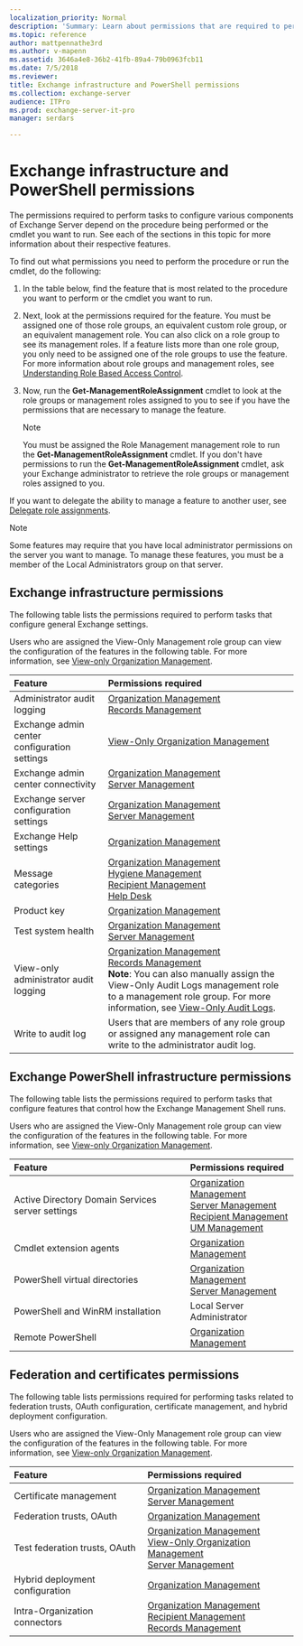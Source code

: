 ```yaml
---
localization_priority: Normal
description: 'Summary: Learn about permissions that are required to perform tasks to configure various components of Exchange Server 2016 or Exchange Server 2019.'
ms.topic: reference
author: mattpennathe3rd
ms.author: v-mapenn
ms.assetid: 3646a4e8-36b2-41fb-89a4-79b0963fcb11
ms.date: 7/5/2018
ms.reviewer:
title: Exchange infrastructure and PowerShell permissions
ms.collection: exchange-server
audience: ITPro
ms.prod: exchange-server-it-pro
manager: serdars

---
```


# Exchange infrastructure and PowerShell permissions

The permissions required to perform tasks to configure various components of Exchange Server depend on the procedure being performed or the cmdlet you want to run. See each of the sections in this topic for more information about their respective features.

To find out what permissions you need to perform the procedure or run the cmdlet, do the following:

1. In the table below, find the feature that is most related to the procedure you want to perform or the cmdlet you want to run.

2. Next, look at the permissions required for the feature. You must be assigned one of those role groups, an equivalent custom role group, or an equivalent management role. You can also click on a role group to see its management roles. If a feature lists more than one role group, you only need to be assigned one of the role groups to use the feature. For more information about role groups and management roles, see [Understanding Role Based Access Control](https://technet.microsoft.com/library/dd298183.aspx).

3. Now, run the **Get-ManagementRoleAssignment** cmdlet to look at the role groups or management roles assigned to you to see if you have the permissions that are necessary to manage the feature.

    > [!NOTE]
    > You must be assigned the Role Management management role to run the **Get-ManagementRoleAssignment** cmdlet. If you don't have permissions to run the **Get-ManagementRoleAssignment** cmdlet, ask your Exchange administrator to retrieve the role groups or management roles assigned to you.

If you want to delegate the ability to manage a feature to another user, see [Delegate role assignments](https://technet.microsoft.com/library/dd351237.aspx).

> [!NOTE]
> Some features may require that you have local administrator permissions on the server you want to manage. To manage these features, you must be a member of the Local Administrators group on that server.

## Exchange infrastructure permissions

The following table lists the permissions required to perform tasks that configure general Exchange settings.

Users who are assigned the View-Only Management role group can view the configuration of the features in the following table. For more information, see [View-only Organization Management](https://technet.microsoft.com/library/dd351130.aspx).

|**Feature**|**Permissions required**|
|:-----|:-----|
|Administrator audit logging|[Organization Management](https://technet.microsoft.com/library/0bfd21c1-86ac-4369-86b7-aeba386741c8.aspx) <br/> [Records Management](https://technet.microsoft.com/library/0e0c95ce-6109-4591-b86d-c6cfd44d21f5.aspx)|
|Exchange admin center configuration settings|[View-Only Organization Management](https://technet.microsoft.com/library/c514c6d0-0157-4c52-9ec6-441d9a30f3df.aspx)|
|Exchange admin center connectivity|[Organization Management](https://technet.microsoft.com/library/0bfd21c1-86ac-4369-86b7-aeba386741c8.aspx) <br/> [Server Management](https://technet.microsoft.com/library/30cbc4de-adb3-42e8-922f-7661095bdb8c.aspx)|
|Exchange server configuration settings|[Organization Management](https://technet.microsoft.com/library/0bfd21c1-86ac-4369-86b7-aeba386741c8.aspx) <br/> [Server Management](https://technet.microsoft.com/library/30cbc4de-adb3-42e8-922f-7661095bdb8c.aspx)|
|Exchange Help settings|[Organization Management](https://technet.microsoft.com/library/0bfd21c1-86ac-4369-86b7-aeba386741c8.aspx)|
|Message categories|[Organization Management](https://technet.microsoft.com/library/0bfd21c1-86ac-4369-86b7-aeba386741c8.aspx) <br/> [Hygiene Management](https://technet.microsoft.com/library/fc0a9ec2-9c3d-42f6-8442-8603fb29d464.aspx) <br/> [Recipient Management](https://technet.microsoft.com/library/669d602e-68e3-41f9-a455-b942d212d130.aspx) <br/> [Help Desk](https://technet.microsoft.com/library/e7958752-22e4-4155-a2fc-948099dec6f7.aspx)|
|Product key|[Organization Management](https://technet.microsoft.com/library/0bfd21c1-86ac-4369-86b7-aeba386741c8.aspx)|
|Test system health|[Organization Management](https://technet.microsoft.com/library/0bfd21c1-86ac-4369-86b7-aeba386741c8.aspx) <br/> [Server Management](https://technet.microsoft.com/library/30cbc4de-adb3-42e8-922f-7661095bdb8c.aspx)|
|View-only administrator audit logging|[Organization Management](https://technet.microsoft.com/library/0bfd21c1-86ac-4369-86b7-aeba386741c8.aspx) <br/> [Records Management](https://technet.microsoft.com/library/0e0c95ce-6109-4591-b86d-c6cfd44d21f5.aspx) <br/> **Note**: You can also manually assign the View-Only Audit Logs management role to a management role group. For more information, see [View-Only Audit Logs](https://technet.microsoft.com/library/9298fe59-0a16-4a09-bdb8-514d1cea6e2f.aspx).|
|Write to audit log|Users that are members of any role group or assigned any management role can write to the administrator audit log.|

## Exchange PowerShell infrastructure permissions

The following table lists the permissions required to perform tasks that configure features that control how the Exchange Management Shell runs.

Users who are assigned the View-Only Management role group can view the configuration of the features in the following table. For more information, see [View-only Organization Management](https://technet.microsoft.com/library/dd351130.aspx).

|**Feature**|**Permissions required**|
|:-----|:-----|
|Active Directory Domain Services server settings|[Organization Management](https://technet.microsoft.com/library/0bfd21c1-86ac-4369-86b7-aeba386741c8.aspx) <br/> [Server Management](https://technet.microsoft.com/library/30cbc4de-adb3-42e8-922f-7661095bdb8c.aspx) <br/> [Recipient Management](https://technet.microsoft.com/library/669d602e-68e3-41f9-a455-b942d212d130.aspx) <br/> [UM Management](https://technet.microsoft.com/library/c91f0387-615c-4a1d-87d4-133ddac1e407.aspx)|
|Cmdlet extension agents|[Organization Management](https://technet.microsoft.com/library/0bfd21c1-86ac-4369-86b7-aeba386741c8.aspx)|
|PowerShell virtual directories|[Organization Management](https://technet.microsoft.com/library/0bfd21c1-86ac-4369-86b7-aeba386741c8.aspx) <br/> [Server Management](https://technet.microsoft.com/library/30cbc4de-adb3-42e8-922f-7661095bdb8c.aspx)|
|PowerShell and WinRM installation|Local Server Administrator|
|Remote PowerShell|[Organization Management](https://technet.microsoft.com/library/0bfd21c1-86ac-4369-86b7-aeba386741c8.aspx)|

## Federation and certificates permissions

The following table lists permissions required for performing tasks related to federation trusts, OAuth configuration, certificate management, and hybrid deployment configuration.

Users who are assigned the View-Only Management role group can view the configuration of the features in the following table. For more information, see [View-only Organization Management](https://technet.microsoft.com/library/dd351130.aspx).

|**Feature**|**Permissions required**|
|:-----|:-----|
|Certificate management|[Organization Management](https://technet.microsoft.com/library/0bfd21c1-86ac-4369-86b7-aeba386741c8.aspx) <br/> [Server Management](https://technet.microsoft.com/library/30cbc4de-adb3-42e8-922f-7661095bdb8c.aspx)|
|Federation trusts, OAuth|[Organization Management](https://technet.microsoft.com/library/0bfd21c1-86ac-4369-86b7-aeba386741c8.aspx)|
|Test federation trusts, OAuth|[Organization Management](https://technet.microsoft.com/library/0bfd21c1-86ac-4369-86b7-aeba386741c8.aspx) <br/> [View-Only Organization Management](https://technet.microsoft.com/library/c514c6d0-0157-4c52-9ec6-441d9a30f3df.aspx) <br/> [Server Management](https://technet.microsoft.com/library/30cbc4de-adb3-42e8-922f-7661095bdb8c.aspx)|
|Hybrid deployment configuration|[Organization Management](https://technet.microsoft.com/library/0bfd21c1-86ac-4369-86b7-aeba386741c8.aspx)|
|Intra-Organization connectors|[Organization Management](https://technet.microsoft.com/library/0bfd21c1-86ac-4369-86b7-aeba386741c8.aspx) <br/> [Recipient Management](https://technet.microsoft.com/library/669d602e-68e3-41f9-a455-b942d212d130.aspx) <br/> [Records Management](https://technet.microsoft.com/library/0e0c95ce-6109-4591-b86d-c6cfd44d21f5.aspx)|
